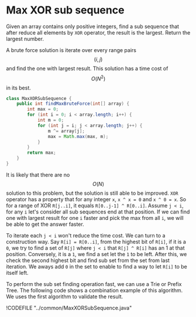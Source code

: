 # Max XOR sub sequence

Given an array contains only positive integers, find a sub sequence that after
reduce all elements by `XOR` operator, the result is the largest. Return the largest number.

A brute force solution is iterate over every range pairs $$(i, j)$$ and find the
one with largest result. This solution has a time cost of $$O(N^2)$$ in its best.

```java
class MaxXORSubSequence {
    public int findMaxBruteForce(int[] array) {
        int max = 0;
        for (int i = 0; i < array.length; i++) {
            int m = 0;
            for (int j = i; j < array.length; j++) {
                m ^= array[j];
                max = Math.max(max, m);
            }
        }
        return max;
    }
}
```

It is likely that there are no $$O(N)$$ solution to this problem, but the solution
is still able to be improved. `XOR` operator has a property that for any integer `x`,
`x ^ x = 0` and `x ^ 0 = x`. So for a range of XOR `R[j..i]`, it equals
`R[0..j-1] ^ R[0..i]`. Assume `j < i`, for any `i` let's consider all sub sequences
end at that position. If we can find one with largest result for one `i` faster and
pick the max from all `i`, we will be able to get the answer faster.

To iterate each `j < i` won't reduce the time cost. We can turn to a construction way.
Say `R[i] = R[0..i]`, from the highest bit of `R[i]`, if it is a `0`, we try to find
a set of `R[j]` where `j < i` that `R[j] ^ R[i]` has an 1 at that position. Conversely,
it is a `1`, we find a set let the `1` to be left. After this, we check the second highest bit
and find sub set from the set from last iteration. We aways add `0` in the set to enable
to find a way to let `R[i]` to be itself left.

To perform the sub set finding operation fast, we can use a Trie or Prefix Tree.
The following code shows a combination example of this algorithm. We uses the first
algorithm to validate the result.

!CODEFILE "../common/MaxXORSubSequence.java"
